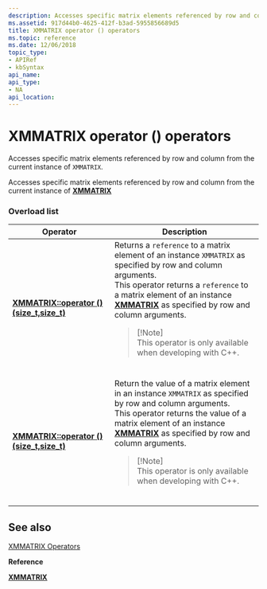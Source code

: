 ```yaml
---
description: Accesses specific matrix elements referenced by row and column from the current instance of XMMATRIX.
ms.assetid: 917d44b0-4625-412f-b3ad-5955856689d5
title: XMMATRIX operator () operators
ms.topic: reference
ms.date: 12/06/2018
topic_type:
- APIRef
- kbSyntax
api_name: 
api_type:
- NA
api_location: 
---
```


# XMMATRIX operator () operators

Accesses specific matrix elements referenced by row and column from the current instance of `XMMATRIX`.

Accesses specific matrix elements referenced by row and column from the current instance of [**XMMATRIX**](/windows/win32/api/directxmath/ns-directxmath-xmmatrix)

### Overload list




| Operator | Description | 
|----------|-------------|
| <a href="/windows/desktop/api/directxmath/nf-directxmath-xmmatrix-operator-function-call(size_t_size_t)"><strong>XMMATRIX::operator () (size_t,size_t)</strong></a> | Returns a <code>reference</code> to a matrix element of an instance <code>XMMATRIX</code> as specified by row and column arguments.<br /> This operator returns a <code>reference</code> to a matrix element of an instance <a href="/windows/desktop/api/directxmath/ns-directxmath-xmmatrix"><strong>XMMATRIX</strong></a> as specified by row and column arguments.<br /><blockquote>[!Note]<br />This operator is only available when developing with C++.</blockquote><br /> | 
| <a href="/windows/desktop/api/directxmath/nf-directxmath-xmmatrix-operator-function-call(size_t_size_t)"><strong>XMMATRIX::operator () (size_t,size_t)</strong></a> | Return the value of a matrix element in an instance <code>XMMATRIX</code> as specified by row and column arguments.<br /> This operator returns the value of a matrix element of an instance <a href="/windows/desktop/api/directxmath/ns-directxmath-xmmatrix"><strong>XMMATRIX</strong></a> as specified by row and column arguments. <br /><blockquote>[!Note]<br />This operator is only available when developing with C++.</blockquote><br /> | 




## See also

<dl> <dt>

[XMMATRIX Operators](ovw-xmmatrix-operators.md)
</dt> <dt>

**Reference**
</dt> <dt>

[**XMMATRIX**](/windows/win32/api/directxmath/ns-directxmath-xmmatrix)
</dt> </dl>

 

 
